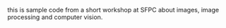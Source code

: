 
this is sample code from a short workshop at SFPC about images, image processing and computer vision. 
